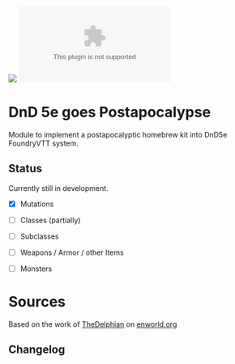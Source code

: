 ![](https://img.shields.io/badge/Foundry-v0.10.288-informational)
![Latest Release Download Count](https://img.shields.io/github/downloads/thefehr/dnd5egoesgammaworld/latest/module.zip)

<!--- Forge Bazaar Install % Badge -->
<!--- replace <your-module-name> with the `name` in your manifest -->
<!--- ![Forge Installs](https://img.shields.io/badge/dynamic/json?label=Forge%20Installs&query=package.installs&suffix=%25&url=https%3A%2F%2Fforge-vtt.com%2Fapi%2Fbazaar%2Fpackage%2F<your-module-name>&colorB=4aa94a) -->

# DnD 5e goes Postapocalypse
Module to implement a postapocalyptic homebrew kit into DnD5e FoundryVTT system.

## Status
Currently still in development.
- [x] Mutations
- [ ] Classes (partially)
- [ ] Subclasses
- [ ] Weapons / Armor / other Items
- [ ] Monsters


# Sources
Based on the work of [TheDelphian](https://www.enworld.org/members/thedelphian.7022317/) on [enworld.org](https://www.enworld.org/threads/5e-compatible-gamma-world.674121/)

## Changelog
